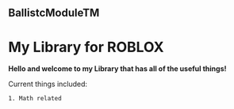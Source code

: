 ## BallistcModuleTM
# My Library for ROBLOX

**Hello and welcome to my Library that has all of the useful things!**

  Current things included:
  
    1. Math related
